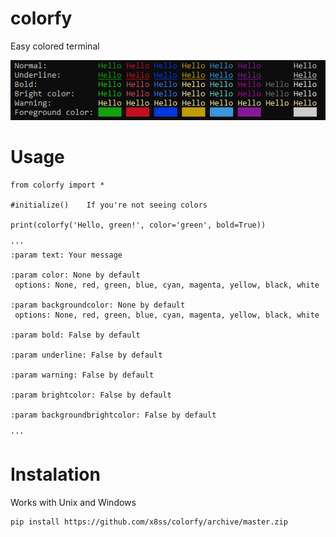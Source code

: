 # colorfy
Easy colored terminal

![alt text](https://github.com/x8ss/colorfy/blob/master/img.png)

# Usage
```
from colorfy import *

#initialize()    If you're not seeing colors

print(colorfy('Hello, green!', color='green', bold=True))

'''
:param text: Your message

:param color: None by default
 options: None, red, green, blue, cyan, magenta, yellow, black, white

:param backgroundcolor: None by default
 options: None, red, green, blue, cyan, magenta, yellow, black, white

:param bold: False by default

:param underline: False by default

:param warning: False by default

:param brightcolor: False by default

:param backgroundbrightcolor: False by default

'''
```
# Instalation
Works with Unix and Windows
```
pip install https://github.com/x8ss/colorfy/archive/master.zip
```
